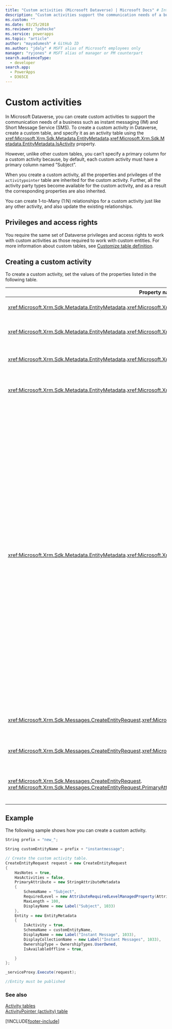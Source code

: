 ```yaml
---
title: "Custom activities (Microsoft Dataverse) | Microsoft Docs" # Intent and product brand in a unique string of 43-59 chars including spaces
description: "Custom activities support the communication needs of a business such as instant messaging (IM) and Short Message Service (SMS)" # 115-145 characters including spaces. This abstract displays in the search result.
ms.custom: ""
ms.date: 03/25/2018
ms.reviewer: "pehecke"
ms.service: powerapps
ms.topic: "article"
author: "mayadumesh" # GitHub ID
ms.author: "jdaly" # MSFT alias of Microsoft employees only
manager: "ryjones" # MSFT alias of manager or PM counterpart
search.audienceType: 
  - developer
search.app: 
  - PowerApps
  - D365CE
---
```

# Custom activities

In Microsoft Dataverse, you can create custom activities to support the communication needs of a business such as instant messaging (IM) and Short Message Service (SMS). To create a custom activity in Dataverse, create a custom table, and specify it as an activity table using the <xref:Microsoft.Xrm.Sdk.Metadata.EntityMetadata>.<xref:Microsoft.Xrm.Sdk.Metadata.EntityMetadata.IsActivity> property.  
  
 However, unlike other custom tables, you can’t specify a primary column for a custom activity because, by default, each custom activity must have a primary column named ”Subject”.  
  
 When you create a custom activity, all the properties and privileges of the `activitypointer` table are inherited for the custom activity. Further, all the activity party types become available for the custom activity, and as a result the corresponding properties are also inherited.  
  
 You can create 1-to-Many (1:N) relationships for a custom activity just like any other activity, and also update the existing relationships.  
  
## Privileges and access rights 
 
 You require the same set of Dataverse privileges and access rights to work with custom activities as those required to work with custom entities. For more information about custom tables, see [Customize table definition](customize-entity-metadata.md).  
  
## Creating a custom activity  
 To create a custom activity, set the values of the properties listed in the following table.  
  
|Property name|Value|Notes|  
|-------------------|-----------|-----------|  
|<xref:Microsoft.Xrm.Sdk.Metadata.EntityMetadata>.<xref:Microsoft.Xrm.Sdk.Metadata.EntityMetadata.IsActivity>|`true`|Specify the custom table as an activity entity.|  
|<xref:Microsoft.Xrm.Sdk.Metadata.EntityMetadata>.<xref:Microsoft.Xrm.Sdk.Metadata.EntityMetadata.IsAvailableOffline>|`true`|A custom activity table must have offline availability.|  
|<xref:Microsoft.Xrm.Sdk.Metadata.EntityMetadata>.<xref:Microsoft.Xrm.Sdk.Metadata.EntityMetadata.IsMailMergeEnabled>|`false`|A custom activity table cannot have mail merge enabled.|  
|<xref:Microsoft.Xrm.Sdk.Metadata.EntityMetadata>.<xref:Microsoft.Xrm.Sdk.Metadata.EntityMetadata.OwnershipType>|<xref:Microsoft.Xrm.Sdk.Metadata.OwnershipTypes>. TeamOwned<br />or<br /><xref:Microsoft.Xrm.Sdk.Metadata.OwnershipTypes>. UserOwned|A custom activity table can be either team-owned or user-owned.|  
|<xref:Microsoft.Xrm.Sdk.Metadata.EntityMetadata>.<xref:Microsoft.Xrm.Sdk.Metadata.EntityMetadata.ActivityTypeMask>|0 - None<br />or<br />1 – Communication Activity|(Optional) Specify whether a custom activity should appear in the activity menus in the web application.<br /><br /> -   Specify **0 (None)** to hide it from appearing in the activity menus. The custom activity will appear in the associated grids of only those entities with which it is associated (has relationship).<br />-   Specify **1 (Communication Activity)** to make it appear in the activity menus.<br /><br /> If you do not specify this property, the custom activity is created with the default property value: 1. That is, the custom activity is available in the activity menus. Moreover, `ActivityTypeMask` can be set at the activity creation time only, and once set, cannot be modified.|  
|<xref:Microsoft.Xrm.Sdk.Messages.CreateEntityRequest>.<xref:Microsoft.Xrm.Sdk.Messages.CreateEntityRequest.HasActivities>|`false`|A custom activity table must not have a relationship with activities.|  
|<xref:Microsoft.Xrm.Sdk.Messages.CreateEntityRequest>.<xref:Microsoft.Xrm.Sdk.Messages.CreateEntityRequest.HasNotes>|`true`|A custom activity table must have a relationship to notes.|  
|<xref:Microsoft.Xrm.Sdk.Messages.CreateEntityRequest>. <xref:Microsoft.Xrm.Sdk.Messages.CreateEntityRequest.PrimaryAttribute>|<xref:Microsoft.Xrm.Sdk.Metadata.AttributeMetadata.SchemaName> is “Subject”.|The schema name of the `PrimaryAttribute` for all activities must be “Subject”.|  
  
## Example  
 The following sample shows how you can create a custom activity.  
  
```csharp
String prefix = "new_";

String customEntityName = prefix + "instantmessage";

// Create the custom activity table.
CreateEntityRequest request = new CreateEntityRequest
{
    HasNotes = true,
    HasActivities = false,
    PrimaryAttribute = new StringAttributeMetadata
    {
        SchemaName = "Subject",
        RequiredLevel = new AttributeRequiredLevelManagedProperty(AttributeRequiredLevel.None),
        MaxLength = 100,
        DisplayName = new Label("Subject", 1033)
    },
    Entity = new EntityMetadata
    {
        IsActivity = true,
        SchemaName = customEntityName,
        DisplayName = new Label("Instant Message", 1033),
        DisplayCollectionName = new Label("Instant Messages", 1033),
        OwnershipType = OwnershipTypes.UserOwned,
        IsAvailableOffline = true,

    }
};

_serviceProxy.Execute(request);

//Entity must be published
``` 

### See also  
 [Activity tables](activity-entities.md)   
 [ActivityPointer (activity) table](activitypointer-activity-entity.md)   


[!INCLUDE[footer-include](../../includes/footer-banner.md)]
